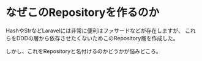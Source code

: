 # なぜこのRepositoryを作るのか

HashやStrなどLaravelには非常に便利はファサードなどが存在しますが、
これらをDDDの層から依存させたくないためこのRepository層を作成した。

しかし、これをRepositoryと名付けるのかどうかが悩みどころ。
